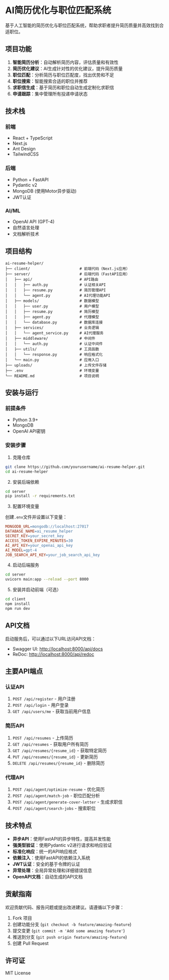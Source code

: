 # AI简历优化与职位匹配系统

基于人工智能的简历优化与职位匹配系统，帮助求职者提升简历质量并高效找到合适职位。

## 项目功能

1. **智能简历分析**：自动解析简历内容，评估质量和有效性
2. **简历优化建议**：AI生成针对性的优化建议，提升简历质量
3. **职位匹配**：分析简历与职位匹配度，找出优势和不足
4. **职位搜索**：智能搜索合适的职位并推荐
5. **求职信生成**：基于简历和职位自动生成定制化求职信
6. **申请跟踪**：集中管理所有投递申请状态

## 技术栈

### 前端

- React + TypeScript
- Next.js
- Ant Design
- TailwindCSS

### 后端

- Python + FastAPI
- Pydantic v2
- MongoDB (使用Motor异步驱动)
- JWT认证

### AI/ML

- OpenAI API (GPT-4)
- 自然语言处理
- 文档解析技术

## 项目结构

```
ai-resume-helper/
├── client/                      # 前端代码（Next.js应用）
├── server/                      # 后端代码（FastAPI应用）
│   ├── api/                     # API路由
│   │   ├── auth.py              # 认证相关API
│   │   ├── resume.py            # 简历管理API
│   │   └── agent.py             # AI代理功能API
│   ├── models/                  # 数据模型
│   │   ├── user.py              # 用户模型
│   │   ├── resume.py            # 简历模型
│   │   ├── agent.py             # 代理模型
│   │   └── database.py          # 数据库连接
│   ├── services/                # 业务逻辑
│   │   └── agent_service.py     # AI代理服务
│   ├── middleware/              # 中间件
│   │   └── auth.py              # 认证中间件
│   ├── utils/                   # 工具函数
│   │   └── response.py          # 响应格式化
│   └── main.py                  # 应用入口
├── uploads/                     # 上传文件存储
├── .env                         # 环境变量
└── README.md                    # 项目说明
```

## 安装与运行

### 前提条件

- Python 3.9+
- MongoDB
- OpenAI API密钥

### 安装步骤

1. 克隆仓库

```bash
git clone https://github.com/yourusername/ai-resume-helper.git
cd ai-resume-helper
```

2. 安装后端依赖

```bash
cd server
pip install -r requirements.txt
```

3. 配置环境变量

创建`.env`文件并设置以下变量：

```makefile
MONGODB_URL=mongodb://localhost:27017
DATABASE_NAME=ai_resume_helper
SECRET_KEY=your_secret_key
ACCESS_TOKEN_EXPIRE_MINUTES=30
AI_API_KEY=your_openai_api_key
AI_MODEL=gpt-4
JOB_SEARCH_API_KEY=your_job_search_api_key
```

4. 启动后端服务

```bash
cd server
uvicorn main:app --reload --port 8000
```

5. 安装并启动前端（可选）

```bash
cd client
npm install
npm run dev
```

## API文档

启动服务后，可以通过以下URL访问API文档：

- Swagger UI: <http://localhost:8000/api/docs>
- ReDoc: <http://localhost:8000/api/redoc>

## 主要API端点

### 认证API

1. `POST /api/register` - 用户注册
2. `POST /api/login` - 用户登录
3. `GET /api/users/me` - 获取当前用户信息

### 简历API

1. `POST /api/resumes` - 上传简历
2. `GET /api/resumes` - 获取用户所有简历
3. `GET /api/resumes/{resume_id}` - 获取特定简历
4. `PUT /api/resumes/{resume_id}` - 更新简历
5. `DELETE /api/resumes/{resume_id}` - 删除简历

### 代理API

1. `POST /api/agent/optimize-resume` - 优化简历
2. `POST /api/agent/match-job` - 职位匹配分析
3. `POST /api/agent/generate-cover-letter` - 生成求职信
4. `POST /api/agent/search-jobs` - 搜索职位

## 技术特点

- **异步API**：使用FastAPI的异步特性，提高并发性能
- **强类型验证**：使用Pydantic v2进行请求和响应验证
- **标准化响应**：统一的API响应格式
- **依赖注入**：使用FastAPI的依赖注入系统
- **JWT认证**：安全的基于令牌的认证
- **异常处理**：全局异常处理和详细错误信息
- **OpenAPI文档**：自动生成的API文档

## 贡献指南

欢迎贡献代码、报告问题或提出改进建议。请遵循以下步骤：

1. Fork 项目
2. 创建功能分支 (`git checkout -b feature/amazing-feature`)
3. 提交变更 (`git commit -m 'Add some amazing feature'`)
4. 推送到分支 (`git push origin feature/amazing-feature`)
5. 创建 Pull Request

## 许可证

MIT License
